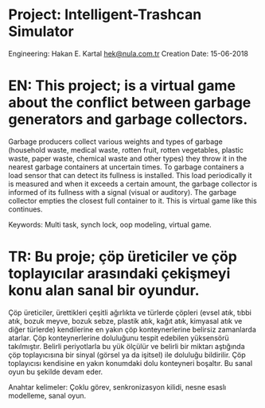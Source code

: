 # Project: Intelligent-Trashcan Simulator

Engineering: Hakan E. Kartal <hek@nula.com.tr>
Creation Date: 15-06-2018

# EN: This project; is a virtual game about the conflict between garbage generators and garbage collectors.
Garbage producers collect various weights and types of garbage (household waste, medical waste, rotten fruit, 
rotten vegetables, plastic waste, paper waste, chemical  waste and other types) they throw it in the  nearest
garbage containers at uncertain times. To garbage containers a load sensor that can detect its fullness is 
installed. This load periodically it is measured and  when it exceeds a certain amount, the garbage collector 
is informed of its fullness with a signal (visual or auditory). The garbage collector empties the closest full
container to it. This is virtual game like this continues.

Keywords: Multi task, synch lock, oop modeling, virtual game.

# TR: Bu proje; çöp üreticiler ve çöp toplayıcılar arasındaki çekişmeyi konu alan sanal bir oyundur. 
Çöp üreticiler, ürettikleri çeşitli ağırlıkta ve türlerde çöpleri (evsel atık, tıbbi atık, bozuk meyve, 
bozuk sebze, plastik atık, kağıt atık, kimyasal atık ve diğer türlerde) kendilerine en yakın çöp konteynerlerine
belirsiz zamanlarda atarlar. Çöp konteynerlerine doluluğunu tespit edebilen yüksensörü takılmıştır. Belirli
periyotlarla bu yük ölçülür ve  belirli  bir  miktarı  aştığında  çöp  toplayıcısına bir sinyal (görsel ya da işitsel)
ile doluluğu bildirilir. Çöp toplayıcısı kendisine en yakın konumdaki dolu konteyneri boşaltır. 
Bu sanal oyun bu şekilde devam eder.

Anahtar kelimeler: Çoklu görev, senkronizasyon kilidi, nesne esaslı modelleme, sanal oyun.
